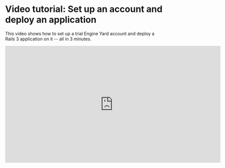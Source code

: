 # Video tutorial: Set up an account and deploy an application

This video shows how to set up a trial Engine Yard account and deploy a Rails 3 application on it -- all in 3 minutes.

<html>
<iframe src="http://player.vimeo.com/video/17825326?portrait=0&amp;color=ffffff" width="690" height="375" frameborder="0"></iframe>
</html>


